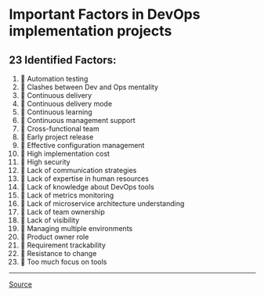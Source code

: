 # Important Factors in DevOps implementation projects
## 23 Identified Factors:
1. :small_blue_diamond: Automation testing  
1. :small_orange_diamond: Clashes between Dev and Ops mentality
1. :small_blue_diamond: Continuous delivery 
1. :small_blue_diamond: Continuous delivery mode  
1. :small_blue_diamond: Continuous learning  
1. :small_blue_diamond: Continuous management support  
1. :small_blue_diamond: Cross-functional team  
1. :small_blue_diamond: Early project release  
1. :small_blue_diamond: Effective configuration management  
1. :small_orange_diamond: High implementation cost  
1. :small_blue_diamond: High security  
1. :small_orange_diamond: Lack of communication strategies  
1. :small_orange_diamond: Lack of expertise in human resources  
1. :small_orange_diamond: Lack of knowledge about DevOps tools  
1. :small_orange_diamond: Lack of metrics monitoring  
1. :small_orange_diamond: Lack of microservice architecture understanding  
1. :small_orange_diamond: Lack of team ownership  
1. :small_orange_diamond: Lack of visibility  
1. :small_blue_diamond: Managing multiple environments  
1. :small_blue_diamond: Product owner role  
1. :small_blue_diamond: Requirement trackability  
1. :small_orange_diamond: Resistance to change  
1. :small_orange_diamond: Too much focus on tools  

---
[Source](https://github.com/malenezi/malenezi/blob/master/pdfs/axioms-11-00498.pdf)
